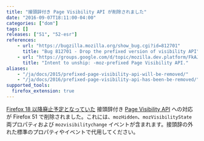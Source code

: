 ```yaml
---
title: "接頭辞付き Page Visibility API が削除されました"
date: "2016-09-07T18:11:00-04:00"
categories: ["dom"]
tags: []
releases: ["51", "52-esr"]
references:
    - url: "https://bugzilla.mozilla.org/show_bug.cgi?id=812701"
      title: "Bug 812701 - Drop the prefixed version of visibility API"
    - url: "https://groups.google.com/d/topic/mozilla.dev.platform/FkAJkVOJF74/discussion"
      title: "Intent to unship: -moz-prefixed Page Visibility API."
aliases:
    - "/ja/docs/2015/prefixed-page-visibility-api-will-be-removed/"
    - "/ja/docs/2016/prefixed-page-visibility-api-has-been-be-removed/"
supported_tools:
  firefox_extension: true
---
```

[Firefox 18 以降廃止予定となっていた](https://www.fxsitecompat.dev/ja/docs/2012/page-visibility-api-has-been-unprefixed/) 接頭辞付き [Page Visibility API](https://developer.mozilla.org/docs/Web/API/Page_Visibility_API) への対応が Firefox 51 で削除されました。これには、`mozHidden`、`mozVisibilityState` 両プロパティおよび `mozvisibilitychange` イベントが含まれます。接頭辞の外れた標準のプロパティやイベントで代用してください。
